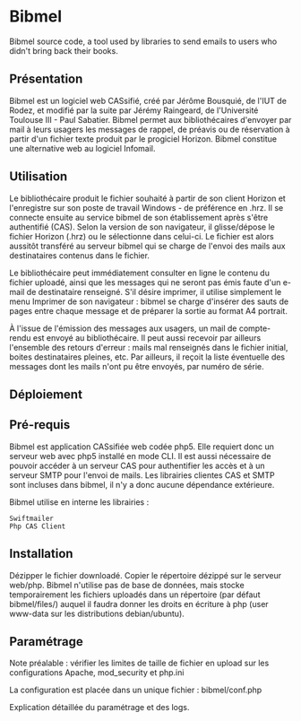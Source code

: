 # Bibmel

Bibmel source code, a tool used by libraries to send emails to users who didn't bring back their books.


Présentation
------------

Bibmel est un logiciel web CASsifié, créé par Jérôme Bousquié, de l'IUT de Rodez, et modifié par la suite par Jérémy Raingeard, de l'Université Toulouse III - Paul Sabatier. Bibmel permet aux bibliothécaires d'envoyer par mail à leurs usagers les messages de rappel, de préavis ou de réservation à partir d'un fichier texte produit par le progiciel Horizon. Bibmel constitue une alternative web au logiciel Infomail.

Utilisation
-----------

Le bibliothécaire produit le fichier souhaité à partir de son client Horizon et l'enregistre sur son poste de travail Windows - de préférence en .hrz. Il se connecte ensuite au service bibmel de son établissement après s'être authentifié (CAS). Selon la version de son navigateur, il glisse/dépose le fichier Horizon (.hrz) ou le sélectionne dans celui-ci. Le fichier est alors aussitôt transféré au serveur bibmel qui se charge de l'envoi des mails aux destinataires contenus dans le fichier.

Le bibliothécaire peut immédiatement consulter en ligne le contenu du fichier uploadé, ainsi que les messages qui ne seront pas émis faute d'un e-mail de destinataire renseigné. S'il désire imprimer, il utilise simplement le menu Imprimer de son navigateur : bibmel se charge d'insérer des sauts de pages entre chaque message et de préparer la sortie au format A4 portrait.

À l'issue de l'émission des messages aux usagers, un mail de compte-rendu est envoyé au bibliothécaire. Il peut aussi recevoir par ailleurs l'ensemble des retours d'erreur : mails mal renseignés dans le fichier initial, boites destinataires pleines, etc. Par ailleurs, il reçoit la liste éventuelle des messages dont les mails n'ont pu être envoyés, par numéro de série.

Déploiement
-----------

Pré-requis
----------

Bibmel est application CASsifiée web codée php5. Elle requiert donc un serveur web avec php5 installé en mode CLI.
Il est aussi nécessaire de pouvoir accéder à un serveur CAS pour authentifier les accès et à un serveur SMTP pour l'envoi de mails. Les librairies clientes CAS et SMTP sont incluses dans bibmel, il n'y a donc aucune dépendance extérieure.

Bibmel utilise en interne les librairies :

    Swiftmailer
    Php CAS Client

Installation
------------

Dézipper le fichier downloadé. Copier le répertoire dézippé sur le serveur web/php. Bibmel n'utilise pas de base de données, mais stocke temporairement les fichiers uploadés dans un répertoire (par défaut bibmel/files/) auquel il faudra donner les droits en écriture à php (user www-data sur les distributions debian/ubuntu).

Paramétrage
-----------

Note préalable : vérifier les limites de taille de fichier en upload sur les configurations Apache, mod_security et php.ini

La configuration est placée dans un unique fichier : bibmel/conf.php

Explication détaillée du paramétrage et des logs.
